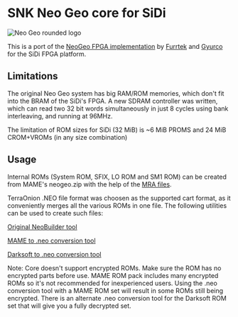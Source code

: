 # SNK Neo Geo core for SiDi

![Neo Geo rounded logo](https://live.staticflickr.com/65535/52958482059_69a299d0a8_o.png)

This is a port of the [NeoGeo FPGA implementation](https://github.com/MiSTer-devel/NeoGeo_MiSTer) by [Furrtek](https://www.patreon.com/furrtek/posts) and [Gyurco](https://github.com/gyurco/NeoGeo_MiSTer/tree/mist) for the SiDi FPGA platform.

## Limitations
The original Neo Geo system has big RAM/ROM memories, which don't fit into the BRAM of the SiDi's FPGA. A new SDRAM controller was written, which can
read two 32 bit words simultaneously in just 8 cycles using bank interleaving, and running at 96MHz. 

The limitation of ROM sizes for SiDi (32 MiB) is ~6 MiB PROMS and 24 MiB CROM+VROMs (in any size combination)



## Usage

Internal ROMs (System ROM, SFIX, LO ROM and SM1 ROM) can be created from MAME's neogeo.zip with the help of the [MRA files](https://github.com/mist-devel/mist-binaries/tree/master/cores/neogeo/bios).

TerraOnion .NEO file format was choosen as the supported cart format, as it conveniently merges all the various ROMs in one file. The following utilities can be used to create such files:

[Original NeoBuilder tool](https://wiki.terraonion.com/index.php/Neobuilder_Guide)

[MAME to .neo conversion tool](https://github.com/city41/neosdconv)

[Darksoft to .neo conversion tool](https://gitlab.com/loic.petit/darksoft-to-neosd/)

Note: Core doesn't support encrypted ROMs. Make sure the ROM has no encrypted parts before use. MAME ROM pack includes many encrypted ROMs so it's not recommended for inexperienced users. Using the .neo conversion tool with a MAME ROM set will result in some ROMs still being encrypted. There is an alternate .neo conversion tool for the Darksoft ROM set that will give you a fully decrypted set.
